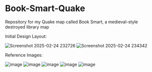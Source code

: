# Book-Smart-Quake
Repository for my Quake map called Book Smart, a medieval-style destroyed library map



Initial Design Layout:

![Screenshot 2025-02-24 232726](https://github.com/user-attachments/assets/f0d928c3-7c93-4a86-a38a-0af53f59a2ea)
![Screenshot 2025-02-24 234342](https://github.com/user-attachments/assets/543798b5-7676-4d7a-b1e4-0831a6ea428b)

Reference Images:

![image](https://github.com/user-attachments/assets/511aaefc-0948-4fcb-92a6-2fa1f29af402)
![image](https://github.com/user-attachments/assets/73bedb54-5147-4bba-a83b-57c2c0af1ecd)
![image](https://github.com/user-attachments/assets/4c51369b-593f-4315-a9b5-d287b570ce57)
![image](https://github.com/user-attachments/assets/8f448712-32b7-4b8c-beb2-5bf633282421)
![image](https://github.com/user-attachments/assets/629c690e-e4a1-4f41-9f2c-3f2a9dcd242c)


